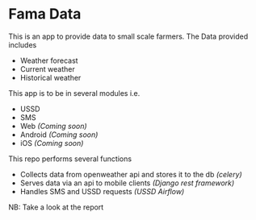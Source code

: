 # Fama Data
This is an app to provide data to small scale farmers.
The Data provided includes
- Weather forecast
- Current weather
- Historical weather

This app is to be in several modules i.e. 
- USSD
- SMS
- Web _(Coming soon)_
- Android _(Coming soon)_
- iOS _(Coming soon)_

This repo performs several functions
- Collects data from openweather api and stores it to the db _(celery)_
- Serves data via an api to mobile clients _(Django rest framework)_
- Handles SMS and USSD requests _(USSD Airflow)_

NB: Take a look at the report
